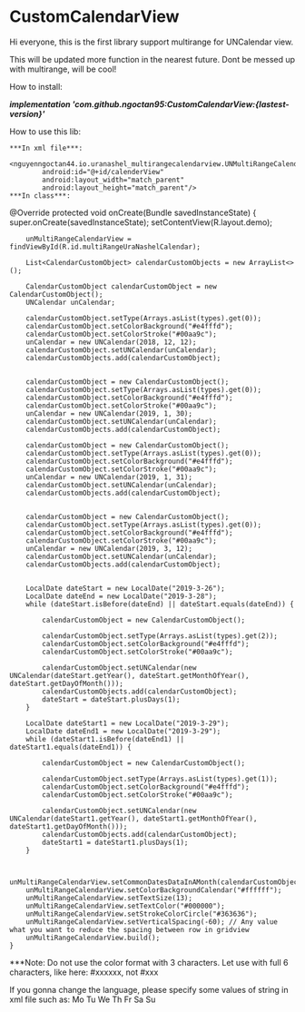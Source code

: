 # CustomCalendarView
Hi everyone, this is the first library support multirange for UNCalendar view.

This will be updated more function in the nearest future. Dont be messed up with multirange, will be cool!

How to install:

***implementation 'com.github.ngoctan95:CustomCalendarView:{lastest-version}'***
    
How to use this lib:
    
    ***In xml file***:
        <nguyenngoctan44.io.uranashel_multirangecalendarview.UNMultiRangeCalendarView
            android:id="@+id/calenderView"
            android:layout_width="match_parent"
            android:layout_height="match_parent"/>
    ***In class***:
    
  @Override
    protected void onCreate(Bundle savedInstanceState) {
        super.onCreate(savedInstanceState);
        setContentView(R.layout.demo);

        unMultiRangeCalendarView = findViewById(R.id.multiRangeUraNashelCalendar);

        List<CalendarCustomObject> calendarCustomObjects = new ArrayList<>();

        CalendarCustomObject calendarCustomObject = new CalendarCustomObject();
        UNCalendar unCalendar;

        calendarCustomObject.setType(Arrays.asList(types).get(0));
        calendarCustomObject.setColorBackground("#e4fffd");
        calendarCustomObject.setColorStroke("#00aa9c");
        unCalendar = new UNCalendar(2018, 12, 12);
        calendarCustomObject.setUNCalendar(unCalendar);
        calendarCustomObjects.add(calendarCustomObject);


        calendarCustomObject = new CalendarCustomObject();
        calendarCustomObject.setType(Arrays.asList(types).get(0));
        calendarCustomObject.setColorBackground("#e4fffd");
        calendarCustomObject.setColorStroke("#00aa9c");
        unCalendar = new UNCalendar(2019, 1, 30);
        calendarCustomObject.setUNCalendar(unCalendar);
        calendarCustomObjects.add(calendarCustomObject);

        calendarCustomObject = new CalendarCustomObject();
        calendarCustomObject.setType(Arrays.asList(types).get(0));
        calendarCustomObject.setColorBackground("#e4fffd");
        calendarCustomObject.setColorStroke("#00aa9c");
        unCalendar = new UNCalendar(2019, 1, 31);
        calendarCustomObject.setUNCalendar(unCalendar);
        calendarCustomObjects.add(calendarCustomObject);


        calendarCustomObject = new CalendarCustomObject();
        calendarCustomObject.setType(Arrays.asList(types).get(0));
        calendarCustomObject.setColorBackground("#e4fffd");
        calendarCustomObject.setColorStroke("#00aa9c");
        unCalendar = new UNCalendar(2019, 3, 12);
        calendarCustomObject.setUNCalendar(unCalendar);
        calendarCustomObjects.add(calendarCustomObject);


        LocalDate dateStart = new LocalDate("2019-3-26");
        LocalDate dateEnd = new LocalDate("2019-3-28");
        while (dateStart.isBefore(dateEnd) || dateStart.equals(dateEnd)) {

            calendarCustomObject = new CalendarCustomObject();

            calendarCustomObject.setType(Arrays.asList(types).get(2));
            calendarCustomObject.setColorBackground("#e4fffd");
            calendarCustomObject.setColorStroke("#00aa9c");

            calendarCustomObject.setUNCalendar(new UNCalendar(dateStart.getYear(), dateStart.getMonthOfYear(), dateStart.getDayOfMonth()));
            calendarCustomObjects.add(calendarCustomObject);
            dateStart = dateStart.plusDays(1);
        }

        LocalDate dateStart1 = new LocalDate("2019-3-29");
        LocalDate dateEnd1 = new LocalDate("2019-3-29");
        while (dateStart1.isBefore(dateEnd1) || dateStart1.equals(dateEnd1)) {

            calendarCustomObject = new CalendarCustomObject();

            calendarCustomObject.setType(Arrays.asList(types).get(1));
            calendarCustomObject.setColorBackground("#e4fffd");
            calendarCustomObject.setColorStroke("#00aa9c");

            calendarCustomObject.setUNCalendar(new UNCalendar(dateStart1.getYear(), dateStart1.getMonthOfYear(), dateStart1.getDayOfMonth()));
            calendarCustomObjects.add(calendarCustomObject);
            dateStart1 = dateStart1.plusDays(1);
        }


        unMultiRangeCalendarView.setCommonDatesDataInAMonth(calendarCustomObjects);
        unMultiRangeCalendarView.setColorBackgroundCalendar("#ffffff");
        unMultiRangeCalendarView.setTextSize(13);
        unMultiRangeCalendarView.setTextColor("#000000");
        unMultiRangeCalendarView.setStrokeColorCircle("#363636");
        unMultiRangeCalendarView.setVerticalSpacing(-60); // Any value what you want to reduce the spacing between row in gridview
        unMultiRangeCalendarView.build();
    }

***Note: Do not use the color format with 3 characters. Let use with full 6 characters, like here: #xxxxxx, not #xxx


If you gonna change the language, please specify some values of string in xml file such as:
    <string name="mo">Mo</string>
    <string name="tu">Tu</string>
    <string name="we">We</string>
    <string name="th">Th</string>
    <string name="fr">Fr</string>
    <string name="sa">Sa</string>
    <string name="su">Su</string>
